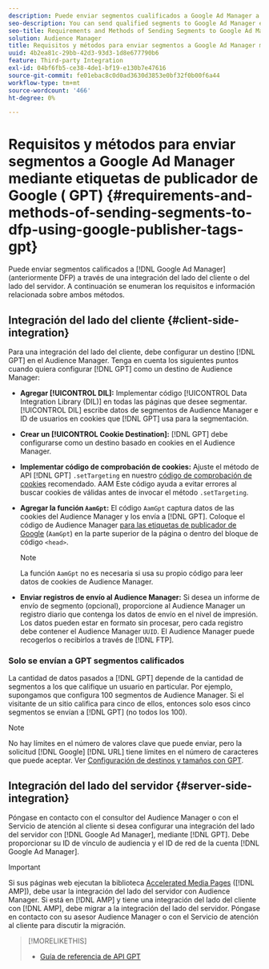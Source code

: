 ```yaml
---
description: Puede enviar segmentos cualificados a Google Ad Manager a través de una integración del lado del cliente o de un servidor. A continuación se enumeran los requisitos e información relacionada sobre ambos métodos.
seo-description: You can send qualified segments to Google Ad Manager either through a client-side or through a server-side integration. Requirements and related information about both methods are listed below.
seo-title: Requirements and Methods of Sending Segments to Google Ad Manager Using Google Publisher Tags (GPT)
solution: Audience Manager
title: Requisitos y métodos para enviar segmentos a Google Ad Manager mediante Google Publisher Tags (GPT)
uuid: 4b2ea81c-29bb-42d3-93d3-1d8e677790b6
feature: Third-party Integration
exl-id: 04bf6fb5-ce38-4de1-bf19-e130b7e47616
source-git-commit: fe01ebac8c0d0ad3630d3853e0bf32f0b00f6a44
workflow-type: tm+mt
source-wordcount: '466'
ht-degree: 0%

---
```


# Requisitos y métodos para enviar segmentos a Google Ad Manager mediante etiquetas de publicador de Google ( GPT) {#requirements-and-methods-of-sending-segments-to-dfp-using-google-publisher-tags-gpt}

Puede enviar segmentos calificados a [!DNL Google Ad Manager] (anteriormente DFP) a través de una integración del lado del cliente o del lado del servidor. A continuación se enumeran los requisitos e información relacionada sobre ambos métodos.

## Integración del lado del cliente {#client-side-integration}

Para una integración del lado del cliente, debe configurar un destino [!DNL GPT] en el Audience Manager. Tenga en cuenta los siguientes puntos cuando quiera configurar [!DNL GPT] como un destino de Audience Manager:

* **Agregar [!UICONTROL DIL]:** Implementar código [!UICONTROL Data Integration Library (DIL)] en todas las páginas que desee segmentar. [!UICONTROL DIL] escribe datos de segmentos de Audience Manager e ID de usuarios en cookies que [!DNL GPT] usa para la segmentación.

* **Crear un [!UICONTROL Cookie Destination]:** [!DNL GPT] debe configurarse como un destino basado en cookies en el Audience Manager.

* **Implementar código de comprobación de cookies:** Ajuste el método de API [!DNL GPT] `.setTargeting` en nuestro [código de comprobación de cookies](../../integration/gpt-aam-destination/gpt-aam-modify-api.md) recomendado. AAM Este código ayuda a evitar errores al buscar cookies de válidas antes de invocar el método `.setTargeting`.

* **Agregar la función `AamGpt`:** El código `AamGpt` captura datos de las cookies del Audience Manager y los envía a [!DNL GPT]. Coloque el código de Audience Manager [para las etiquetas de publicador de Google](../../integration/gpt-aam-destination/gpt-aam-aamgpt-code.md) (`AamGpt`) en la parte superior de la página o dentro del bloque de código `<head>`.

  >[!NOTE]
  >
  >La función `AamGpt` no es necesaria si usa su propio código para leer datos de cookies de Audience Manager.

* **Enviar registros de envío al Audience Manager:** Si desea un informe de envío de segmento (opcional), proporcione al Audience Manager un registro diario que contenga los datos de envío en el nivel de impresión. Los datos pueden estar en formato sin procesar, pero cada registro debe contener el Audience Manager `UUID`. El Audience Manager puede recogerlos o recibirlos a través de [!DNL FTP].

### Solo se envían a GPT segmentos calificados

La cantidad de datos pasados a [!DNL GPT] depende de la cantidad de segmentos a los que califique un usuario en particular. Por ejemplo, supongamos que configura 100 segmentos de Audience Manager. Si el visitante de un sitio califica para cinco de ellos, entonces solo esos cinco segmentos se envían a [!DNL GPT] (no todos los 100).

>[!NOTE]
>
>No hay límites en el número de valores clave que puede enviar, pero la solicitud [!DNL Google] [!DNL URL] tiene límites en el número de caracteres que puede aceptar. Ver [Configuración de destinos y tamaños con GPT](https://support.google.com/dfp_premium/bin/answer.py?hl=en&amp;answer=1697712).

## Integración del lado del servidor {#server-side-integration}

Póngase en contacto con el consultor del Audience Manager o con el Servicio de atención al cliente si desea configurar una integración del lado del servidor con [!DNL Google Ad Manager], mediante [!DNL GPT]. Debe proporcionar su ID de vínculo de audiencia y el ID de red de la cuenta [!DNL Google Ad Manager].

>[!IMPORTANT]
>
>Si sus páginas web ejecutan la biblioteca [Accelerated Media Pages](https://www.ampproject.org/) ([!DNL AMP]), debe usar la integración del lado del servidor con Audience Manager. Si está en [!DNL AMP] y tiene una integración del lado del cliente con [!DNL AMP], debe migrar a la integración del lado del servidor. Póngase en contacto con su asesor Audience Manager o con el Servicio de atención al cliente para discutir la migración.

>[!MORELIKETHIS]
>
>* [Guía de referencia de API GPT](https://support.google.com/dfp_premium/bin/answer.py?hl=en&amp;answer=1650154)
